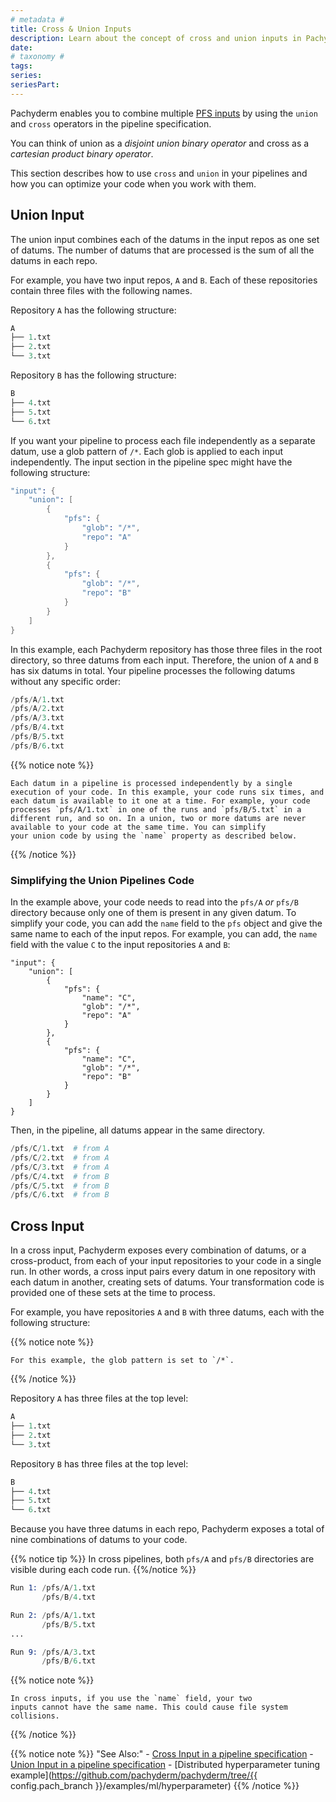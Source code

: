 ```yaml
---
# metadata # 
title: Cross & Union Inputs
description: Learn about the concept of cross and union inputs in Pachyderm. 
date: 
# taxonomy #
tags: 
series:
seriesPart:
--- 
```


<!---This section needs to be made more clear. There is a lot of information
that I would say describes the things you can do with a cross or union pipeline
but does not really have a good and clear explanation of what they are -->

Pachyderm enables you to combine multiple [PFS inputs](../#pfs-input-and-glob-pattern) by using the `union` and
`cross` operators in the pipeline specification.

You can think of union as a *disjoint union binary operator* and cross as a
*cartesian product binary operator*. 

This section describes how to use `cross` and `union` in your pipelines and how you
can optimize your code when you work with them.

## Union Input

The union input combines each of the datums in the input repos as one
set of datums.
The number of datums that are processed is the sum of all the
datums in each repo.

For example, you have two input repos, `A` and `B`. Each of these
repositories contain three files with the following names.

Repository `A` has the following structure:

```s
A
├── 1.txt
├── 2.txt
└── 3.txt
```

Repository `B` has the following structure:

```s
B
├── 4.txt
├── 5.txt
└── 6.txt
```

If you want your pipeline to process each file independently as a
separate datum, use a glob pattern of `/*`. Each
glob is applied to each input independently. The input section
in the pipeline spec might have the following structure:

```s
"input": {
    "union": [
        {
            "pfs": {
                "glob": "/*",
                "repo": "A"
            }
        },
        {
            "pfs": {
                "glob": "/*",
                "repo": "B"
            }
        }
    ]
}
```

In this example, each Pachyderm repository has those three files in the root
directory, so three datums from each input. Therefore, the union of `A` and `B`
has six datums in total.
Your pipeline processes the following datums without any specific order:

```s
/pfs/A/1.txt
/pfs/A/2.txt
/pfs/A/3.txt
/pfs/B/4.txt
/pfs/B/5.txt
/pfs/B/6.txt
```

{{% notice note %}}

    Each datum in a pipeline is processed independently by a single
    execution of your code. In this example, your code runs six times, and
    each datum is available to it one at a time. For example, your code
    processes `pfs/A/1.txt` in one of the runs and `pfs/B/5.txt` in a
    different run, and so on. In a union, two or more datums are never
    available to your code at the same time. You can simplify
    your union code by using the `name` property as described below.
{{% /notice %}}

### Simplifying the Union Pipelines Code

In the example above, your code needs to read into the `pfs/A`
_or_ `pfs/B` directory because only one of them is present in any given datum.
To simplify your code, you can add the `name` field to the `pfs` object and
give the same name to each of the input repos. For example, you can add, the
`name` field with the value `C` to the input repositories `A` and `B`:

```
"input": {
    "union": [
        {
            "pfs": {
                "name": "C",
                "glob": "/*",
                "repo": "A"
            }
        },
        {
            "pfs": {
                "name": "C",
                "glob": "/*",
                "repo": "B"
            }
        }
    ]
}
```

Then, in the pipeline, all datums appear in the same directory.

```s
/pfs/C/1.txt  # from A
/pfs/C/2.txt  # from A
/pfs/C/3.txt  # from A
/pfs/C/4.txt  # from B
/pfs/C/5.txt  # from B
/pfs/C/6.txt  # from B
```

## Cross Input

In a cross input, Pachyderm exposes every combination of datums,
or a cross-product, from each of your input repositories to your code
in a single run.
In other words, a cross input pairs every datum in one repository with
each datum in another, creating sets of datums. Your transformation
code is provided one of these sets at the time to process.

For example, you have repositories `A` and `B` with three datums, each
with the following structure:

{{% notice note %}}

    For this example, the glob pattern is set to `/*`.
{{% /notice %}}

Repository `A` has three files at the top level:

```s
A
├── 1.txt
├── 2.txt
└── 3.txt
```

Repository `B` has three files at the top level:

```s
B
├── 4.txt
├── 5.txt
└── 6.txt
```

Because you have three datums in each repo, Pachyderm exposes
a total of nine combinations of datums to your code.

{{% notice tip %}}
In cross pipelines, both `pfs/A` and `pfs/B` directories are visible during each code run.
{{%/notice %}}

```s
Run 1: /pfs/A/1.txt
       /pfs/B/4.txt

Run 2: /pfs/A/1.txt
       /pfs/B/5.txt
...

Run 9: /pfs/A/3.txt
       /pfs/B/6.txt
```

{{% notice note %}}

    In cross inputs, if you use the `name` field, your two
    inputs cannot have the same name. This could cause file system collisions.
{{% /notice %}}

{{% notice note %}}
 "See Also:"
        - [Cross Input in a pipeline specification](../../../../reference/pipeline-spec/#cross-input)
        - [Union Input in a pipeline specification](../../../../reference/pipeline-spec/#union-input)
        - [Distributed hyperparameter tuning example](https://github.com/pachyderm/pachyderm/tree/{{ config.pach_branch }}/examples/ml/hyperparameter)
{{% /notice %}}


